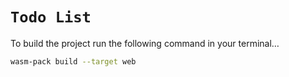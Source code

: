 # `Todo List`

To build the project run the following command in your terminal…

```bash
wasm-pack build --target web
```
